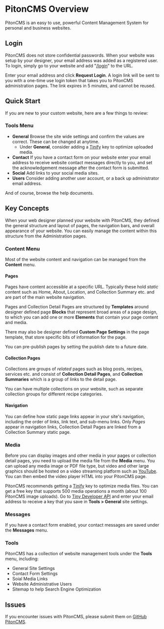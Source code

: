 # PitonCMS Overview

PitonCMS is an easy to use, powerful Content Management System for personal and business websites.

## Login
PitonCMS does not store confidential passwords. When your website was setup by your designer, your email address was added as a registered user. To login, simply go to your website and add "[/login](/login)" to the URL.

Enter your email address and click **Request Login**. A login link will be sent to you with a one-time use login token that takes you to PitonCMS administration pages. The link expires in 5 minutes, and cannot be reused.

## Quick Start

If you are new to your custom website, here are a few things to review:

### Tools Menu
* **General** Browse the site wide settings and confirm the values are correct. These can be changed at anytime.
  * Under **General**, consider adding a [Tinify](https://tinyjpg.com/) key to optimize uploaded media.
* **Contact** If you have a contact form on your website enter your email address to receive website contact messages directly to you, and set the acknowledgement message after the contact form is submitted.
* **Social** Add links to your social media sites.
* **Users** Consider adding another user account, or a back up administrator email address.

And of course, browse the help documents.

## Key Concepts
When your web designer planned your website with PitonCMS, they defined the general structure and layout of pages, the navigation bars, and overall appearance of your website. You can easily manage the content within this structure from the Administration pages.

### Content Menu
Most of the website content and navigation can be managed from the **Content** menu.

#### Pages
Pages have content accessible at a specific URL. Typically these hold *static* content such as Home, About, Location, and Collection Summary etc. and are part of the main website navigation.

Pages and Collection Detail Pages are structured by **Templates** around designer defined page **Blocks** that represent broad areas of a page design, to which you can add one or more **Elements** that contain your page content and media.

There may also be designer defined **Custom Page Settings** in the page template, that store specific bits of information for the page.

You can pre-publish pages by setting the publish date to a future date.

#### Collection Pages
Collections are groups of *related* pages such as blog posts, recipes, services etc. and consist of **Collection Detail Pages**, and **Collection Summaries** which is a group of links to the detail page.

You can have multiple collections on your website, such as separate collection groups for different recipe categories.

#### Navigation
You can define how static page links appear in your site's navigation, including the order of links, link text, and sub-menu links. Only *Pages* appear in navigation links, Collection Detail Pages are linked from a Collection Summary static page.

### Media
Before you can display images and other media in your pages or collection detail pages, you need to upload the media file from the **Media** menu. You can upload any media image or PDF file type, but video and other large graphics should be hosted on a video streaming platform such as [YouTube](https://youtube.com). You can then embed the video player HTML into your PitonCMS page.

PitonCMS recommends getting a [Tinify](https://tinyjpg.com/) key to optimize media files. You can get a free key that supports 500 media operations a month (about 100 PitonCMS image uploads). Go to [Tiny Developer API](https://tinyjpg.com/developers) and enter your email address to receive a key that you save in **Tools > General** site settings.

### Messages
If you have a contact form enabled, your contact messages are saved under the **Messages** menu.

### Tools
PitonCMS has a collection of website management tools under the **Tools** menu, including:

* General Site Settings
* Contact Form Settings
* Soial Media Links
* Website Administrative Users
* Sitemap to help Search Engine Optimization

## Issues
If you encounter issues with PitonCMS, please submit them on [GitHub PitonCMS](https://github.com/PitonCMS/Piton/issues).
